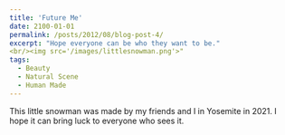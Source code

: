 ```yaml
---
title: 'Future Me'
date: 2100-01-01
permalink: /posts/2012/08/blog-post-4/
excerpt: "Hope everyone can be who they want to be."
<br/><img src='/images/littlesnowman.png'>"
tags:
  - Beauty
  - Natural Scene
  - Human Made
---
```


This little snowman was made by my friends and I in Yosemite in 2021. I hope it can bring luck to everyone who sees it.